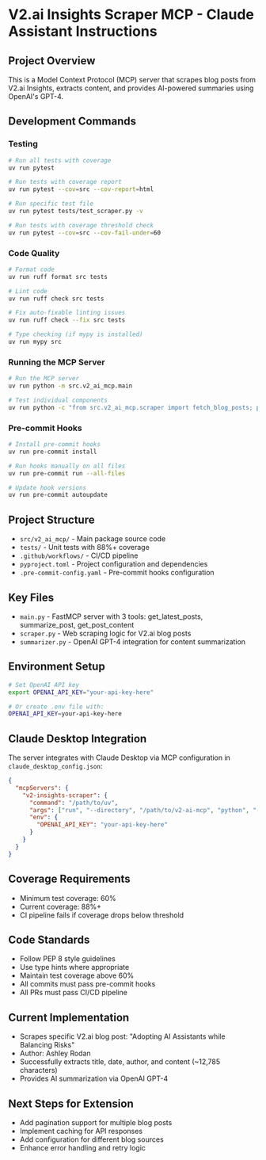 # V2.ai Insights Scraper MCP - Claude Assistant Instructions

## Project Overview
This is a Model Context Protocol (MCP) server that scrapes blog posts from V2.ai Insights, extracts content, and provides AI-powered summaries using OpenAI's GPT-4.

## Development Commands

### Testing
```bash
# Run all tests with coverage
uv run pytest

# Run tests with coverage report
uv run pytest --cov=src --cov-report=html

# Run specific test file
uv run pytest tests/test_scraper.py -v

# Run tests with coverage threshold check
uv run pytest --cov=src --cov-fail-under=60
```

### Code Quality
```bash
# Format code
uv run ruff format src tests

# Lint code
uv run ruff check src tests

# Fix auto-fixable linting issues
uv run ruff check --fix src tests

# Type checking (if mypy is installed)
uv run mypy src
```

### Running the MCP Server
```bash
# Run the MCP server
uv run python -m src.v2_ai_mcp.main

# Test individual components
uv run python -c "from src.v2_ai_mcp.scraper import fetch_blog_posts; print(fetch_blog_posts()[0]['title'])"
```

### Pre-commit Hooks
```bash
# Install pre-commit hooks
uv run pre-commit install

# Run hooks manually on all files
uv run pre-commit run --all-files

# Update hook versions
uv run pre-commit autoupdate
```

## Project Structure
- `src/v2_ai_mcp/` - Main package source code
- `tests/` - Unit tests with 88%+ coverage
- `.github/workflows/` - CI/CD pipeline
- `pyproject.toml` - Project configuration and dependencies
- `.pre-commit-config.yaml` - Pre-commit hooks configuration

## Key Files
- `main.py` - FastMCP server with 3 tools: get_latest_posts, summarize_post, get_post_content
- `scraper.py` - Web scraping logic for V2.ai blog posts
- `summarizer.py` - OpenAI GPT-4 integration for content summarization

## Environment Setup
```bash
# Set OpenAI API key
export OPENAI_API_KEY="your-api-key-here"

# Or create .env file with:
OPENAI_API_KEY=your-api-key-here
```

## Claude Desktop Integration
The server integrates with Claude Desktop via MCP configuration in `claude_desktop_config.json`:
```json
{
  "mcpServers": {
    "v2-insights-scraper": {
      "command": "/path/to/uv",
      "args": ["run", "--directory", "/path/to/v2-ai-mcp", "python", "-m", "src.v2_ai_mcp.main"],
      "env": {
        "OPENAI_API_KEY": "your-api-key-here"
      }
    }
  }
}
```

## Coverage Requirements
- Minimum test coverage: 60%
- Current coverage: 88%+
- CI pipeline fails if coverage drops below threshold

## Code Standards
- Follow PEP 8 style guidelines
- Use type hints where appropriate
- Maintain test coverage above 60%
- All commits must pass pre-commit hooks
- All PRs must pass CI/CD pipeline

## Current Implementation
- Scrapes specific V2.ai blog post: "Adopting AI Assistants while Balancing Risks"
- Author: Ashley Rodan
- Successfully extracts title, date, author, and content (~12,785 characters)
- Provides AI summarization via OpenAI GPT-4

## Next Steps for Extension
- Add pagination support for multiple blog posts
- Implement caching for API responses
- Add configuration for different blog sources
- Enhance error handling and retry logic
